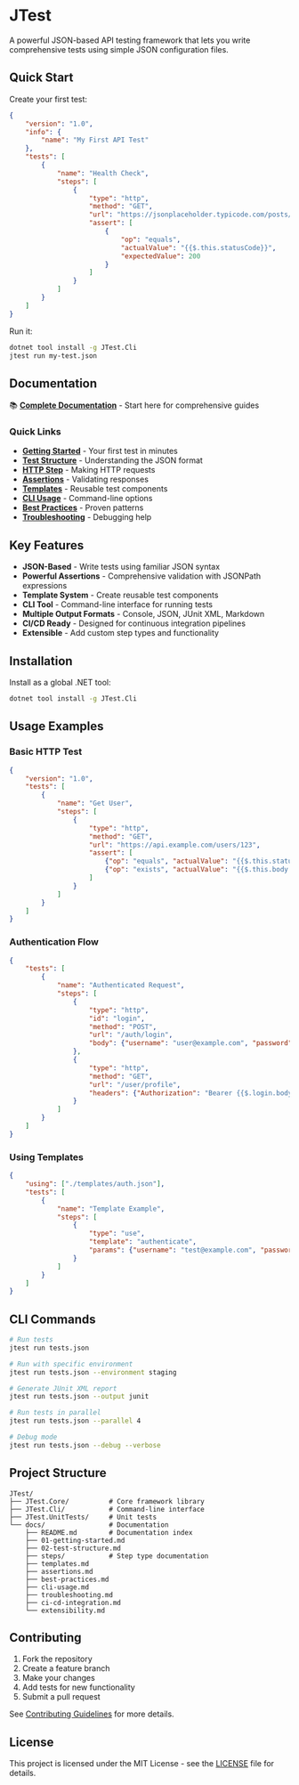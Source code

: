 # JTest

A powerful JSON-based API testing framework that lets you write comprehensive tests using simple JSON configuration files.

## Quick Start

Create your first test:

```json
{
    "version": "1.0",
    "info": {
        "name": "My First API Test"
    },
    "tests": [
        {
            "name": "Health Check",
            "steps": [
                {
                    "type": "http",
                    "method": "GET",
                    "url": "https://jsonplaceholder.typicode.com/posts/1",
                    "assert": [
                        {
                            "op": "equals",
                            "actualValue": "{{$.this.statusCode}}",
                            "expectedValue": 200
                        }
                    ]
                }
            ]
        }
    ]
}
```

Run it:
```bash
dotnet tool install -g JTest.Cli
jtest run my-test.json
```

## Documentation

📚 **[Complete Documentation](docs/README.md)** - Start here for comprehensive guides

### Quick Links

- **[Getting Started](docs/01-getting-started.md)** - Your first test in minutes
- **[Test Structure](docs/02-test-structure.md)** - Understanding the JSON format  
- **[HTTP Step](docs/steps/http-step.md)** - Making HTTP requests
- **[Assertions](docs/assertions.md)** - Validating responses
- **[Templates](docs/templates.md)** - Reusable test components
- **[CLI Usage](docs/cli-usage.md)** - Command-line options
- **[Best Practices](docs/best-practices.md)** - Proven patterns
- **[Troubleshooting](docs/troubleshooting.md)** - Debugging help

## Key Features

- **JSON-Based** - Write tests using familiar JSON syntax
- **Powerful Assertions** - Comprehensive validation with JSONPath expressions
- **Template System** - Create reusable test components
- **CLI Tool** - Command-line interface for running tests
- **Multiple Output Formats** - Console, JSON, JUnit XML, Markdown
- **CI/CD Ready** - Designed for continuous integration pipelines
- **Extensible** - Add custom step types and functionality

## Installation

Install as a global .NET tool:

```bash
dotnet tool install -g JTest.Cli
```

## Usage Examples

### Basic HTTP Test
```json
{
    "version": "1.0",
    "tests": [
        {
            "name": "Get User",
            "steps": [
                {
                    "type": "http",
                    "method": "GET", 
                    "url": "https://api.example.com/users/123",
                    "assert": [
                        {"op": "equals", "actualValue": "{{$.this.statusCode}}", "expectedValue": 200},
                        {"op": "exists", "actualValue": "{{$.this.body.user.id}}"}
                    ]
                }
            ]
        }
    ]
}
```

### Authentication Flow
```json
{
    "tests": [
        {
            "name": "Authenticated Request",
            "steps": [
                {
                    "type": "http",
                    "id": "login",
                    "method": "POST",
                    "url": "/auth/login",
                    "body": {"username": "user@example.com", "password": "password"}
                },
                {
                    "type": "http",
                    "method": "GET",
                    "url": "/user/profile",
                    "headers": {"Authorization": "Bearer {{$.login.body.token}}"}
                }
            ]
        }
    ]
}
```

### Using Templates
```json
{
    "using": ["./templates/auth.json"],
    "tests": [
        {
            "name": "Template Example",
            "steps": [
                {
                    "type": "use",
                    "template": "authenticate",
                    "params": {"username": "test@example.com", "password": "password"}
                }
            ]
        }
    ]
}
```

## CLI Commands

```bash
# Run tests
jtest run tests.json

# Run with specific environment
jtest run tests.json --environment staging

# Generate JUnit XML report
jtest run tests.json --output junit

# Run tests in parallel
jtest run tests.json --parallel 4

# Debug mode
jtest run tests.json --debug --verbose
```

## Project Structure

```
JTest/
├── JTest.Core/          # Core framework library
├── JTest.Cli/           # Command-line interface
├── JTest.UnitTests/     # Unit tests
└── docs/                # Documentation
    ├── README.md        # Documentation index
    ├── 01-getting-started.md
    ├── 02-test-structure.md
    ├── steps/           # Step type documentation
    ├── templates.md
    ├── assertions.md
    ├── best-practices.md
    ├── cli-usage.md
    ├── troubleshooting.md
    ├── ci-cd-integration.md
    └── extensibility.md
```

## Contributing

1. Fork the repository
2. Create a feature branch
3. Make your changes
4. Add tests for new functionality
5. Submit a pull request

See [Contributing Guidelines](CONTRIBUTING.md) for more details.

## License

This project is licensed under the MIT License - see the [LICENSE](LICENSE) file for details.
